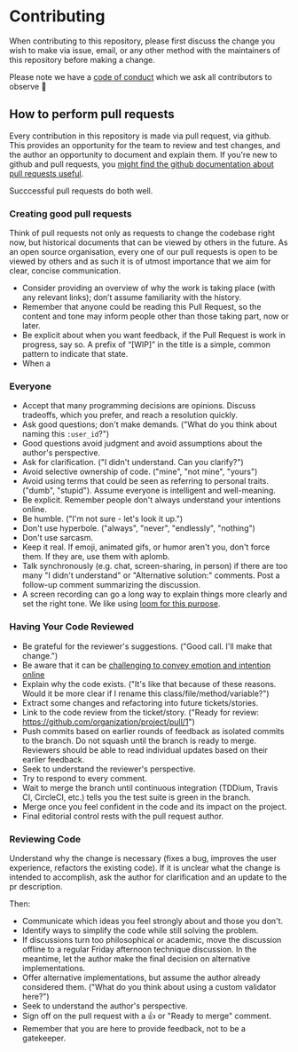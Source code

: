 # Contributing

When contributing to this repository, please first discuss the change you wish
to make via issue, email, or any other method with the maintainers of this repository
before making a change.

Please note we have a [code of conduct](./CODE_OF_CONDUCT.md) which we ask
all contributors to observe 🙏

## How to perform pull requests

Every contribution in this repository is made via pull request, via github. This
provides an opportunity for the team to review and test changes, and the author
an opportunity to document and explain them. If you're new to github and pull
requests, you [might find the github documentation about pull requests useful](
  https://docs.github.com/en/pull-requests/collaborating-with-pull-requests/proposing-changes-to-your-work-with-pull-requests/about-pull-requests).

Succcessful pull requests do both well.

### Creating good pull requests

Think of pull requests not only as requests to change the codebase right now,
but historical documents that can be viewed by others in the future. As an open
source organisation, every one of our pull requests is open to be viewed by others
and as such it is of utmost importance that we aim for clear, concise communication.

- Consider providing an overview of why the work is taking place (with any relevant
  links); don’t assume familiarity with the history.
- Remember that anyone could be reading this Pull Request, so the content and tone
  may inform people other than those taking part, now or later.
- Be explicit about when you want feedback, if the Pull Request is work in progress,
  say so. A prefix of “[WIP]” in the title is a simple, common pattern to indicate
  that state.
- When a 

### Everyone

- Accept that many programming decisions are opinions. Discuss tradeoffs, which
  you prefer, and reach a resolution quickly.
- Ask good questions; don't make demands. ("What do you think about naming this
  `:user_id`?")
- Good questions avoid judgment and avoid assumptions about the author's
  perspective.
- Ask for clarification. ("I didn't understand. Can you clarify?")
- Avoid selective ownership of code. ("mine", "not mine", "yours")
- Avoid using terms that could be seen as referring to personal traits. ("dumb",
  "stupid"). Assume everyone is intelligent and well-meaning.
- Be explicit. Remember people don't always understand your intentions online.
- Be humble. ("I'm not sure - let's look it up.")
- Don't use hyperbole. ("always", "never", "endlessly", "nothing")
- Don't use sarcasm.
- Keep it real. If emoji, animated gifs, or humor aren't you, don't force them.
  If they are, use them with aplomb.
- Talk synchronously (e.g. chat, screen-sharing, in person) if there are too
  many "I didn't understand" or "Alternative solution:" comments. Post a
  follow-up comment summarizing the discussion.
- A screen recording can go a long way to explain things more clearly and set
  the right tone. We like using [loom for this purpose](https://www.loom.com/).

### Having Your Code Reviewed

- Be grateful for the reviewer's suggestions. ("Good call. I'll make that
  change.")
- Be aware that it can be [challenging to convey emotion and intention online]
- Explain why the code exists. ("It's like that because of these reasons. Would
  it be more clear if I rename this class/file/method/variable?")
- Extract some changes and refactoring into future tickets/stories.
- Link to the code review from the ticket/story. ("Ready for review:
  https://github.com/organization/project/pull/1")
- Push commits based on earlier rounds of feedback as isolated commits to the
  branch. Do not squash until the branch is ready to merge. Reviewers should be
  able to read individual updates based on their earlier feedback.
- Seek to understand the reviewer's perspective.
- Try to respond to every comment.
- Wait to merge the branch until continuous integration (TDDium, Travis CI,
  CircleCI, etc.) tells you the test suite is green in the branch.
- Merge once you feel confident in the code and its impact on the project.
- Final editorial control rests with the pull request author.

[challenging to convey emotion and intention online]: https://thoughtbot.com/blog/empathy-online

### Reviewing Code

Understand why the change is necessary (fixes a bug, improves the user
experience, refactors the existing code). If it is unclear what the change is
intended to accomplish, ask the author for clarification and an update to the
pr description.

Then:

- Communicate which ideas you feel strongly about and those you don't.
- Identify ways to simplify the code while still solving the problem.
- If discussions turn too philosophical or academic, move the discussion offline
  to a regular Friday afternoon technique discussion. In the meantime, let the
  author make the final decision on alternative implementations.
- Offer alternative implementations, but assume the author already considered
  them. ("What do you think about using a custom validator here?")
- Seek to understand the author's perspective.
- Sign off on the pull request with a 👍 or "Ready to merge" comment.
- Remember that you are here to provide feedback, not to be a gatekeeper.
